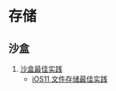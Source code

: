 # 存储

## 沙盒

1. [沙盒最佳实践](https://swiftlyanand.medium.com/ios-storage-best-practices-294fca83ad9)
   - [iOS11 文件存储最佳实践](https://my.oschina.net/zhxx/blog/5412203)
